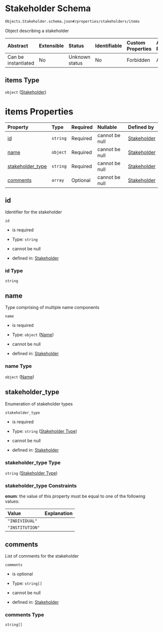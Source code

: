 # Stakeholder Schema

```txt
Objects.Stakeholder.schema.json#/properties/stakeholders/items
```

Object describing a stakeholder

| Abstract            | Extensible | Status         | Identifiable | Custom Properties | Additional Properties | Access Restrictions | Defined In                                                                      |
| :------------------ | :--------- | :------------- | :----------- | :---------------- | :-------------------- | :------------------ | :------------------------------------------------------------------------------ |
| Can be instantiated | No         | Unknown status | No           | Forbidden         | Allowed               | none                | [CapTable.schema.json\*](../schema/CapTable.schema.json "open original schema") |

## items Type

`object` ([Stakeholder](captable-properties-stakeholders-stakeholder.md))

# items Properties

| Property                              | Type     | Required | Nullable       | Defined by                                                                                                             |
| :------------------------------------ | :------- | :------- | :------------- | :--------------------------------------------------------------------------------------------------------------------- |
| [id](#id)                             | `string` | Required | cannot be null | [Stakeholder](stakeholder-properties-id.md "Objects.Stakeholder.schema.json#/properties/id")                           |
| [name](#name)                         | `object` | Required | cannot be null | [Stakeholder](stakeholder-properties-name.md "Types.Name.schema.json#/properties/name")                                |
| [stakeholder_type](#stakeholder_type) | `string` | Required | cannot be null | [Stakeholder](stakeholder-properties-stakeholder-type.md "Enums.Stakeholder.schema.json#/properties/stakeholder_type") |
| [comments](#comments)                 | `array`  | Optional | cannot be null | [Stakeholder](stakeholder-properties-comments.md "Objects.Stakeholder.schema.json#/properties/comments")               |

## id

Identifier for the stakeholder

`id`

- is required

- Type: `string`

- cannot be null

- defined in: [Stakeholder](stakeholder-properties-id.md "Objects.Stakeholder.schema.json#/properties/id")

### id Type

`string`

## name

Type comprising of multiple name components

`name`

- is required

- Type: `object` ([Name](stakeholder-properties-name.md))

- cannot be null

- defined in: [Stakeholder](stakeholder-properties-name.md "Types.Name.schema.json#/properties/name")

### name Type

`object` ([Name](stakeholder-properties-name.md))

## stakeholder_type

Enumeration of stakeholder types

`stakeholder_type`

- is required

- Type: `string` ([Stakeholder Type](stakeholder-properties-stakeholder-type.md))

- cannot be null

- defined in: [Stakeholder](stakeholder-properties-stakeholder-type.md "Enums.Stakeholder.schema.json#/properties/stakeholder_type")

### stakeholder_type Type

`string` ([Stakeholder Type](stakeholder-properties-stakeholder-type.md))

### stakeholder_type Constraints

**enum**: the value of this property must be equal to one of the following values:

| Value           | Explanation |
| :-------------- | :---------- |
| `"INDIVIDUAL"`  |             |
| `"INSTITUTION"` |             |

## comments

List of comments for the stakeholder

`comments`

- is optional

- Type: `string[]`

- cannot be null

- defined in: [Stakeholder](stakeholder-properties-comments.md "Objects.Stakeholder.schema.json#/properties/comments")

### comments Type

`string[]`
